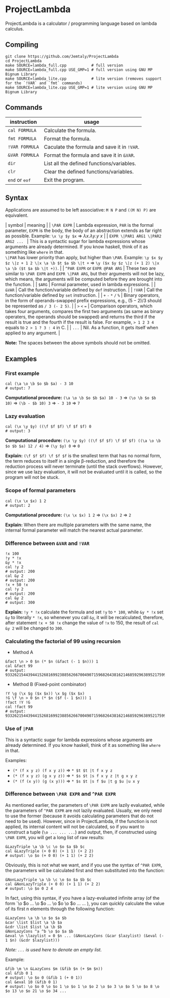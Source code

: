 # ProjectLambda

ProjectLambda is a calculator / programming language based on lambda calculus.

## Compiling

```
git clone https://github.com/Jemtaly/ProjectLambda
cd ProjectLambda
make SOURCE=lambda_full.cpp           # full version
make SOURCE=lambda_full.cpp USE_GMP=1 # full version using GNU MP Bignum Library
make SOURCE=lambda_lite.cpp           # lite version (removes support for the `!VAR` and `fmt` commands)
make SOURCE=lambda_lite.cpp USE_GMP=1 # lite version using GNU MP Bignum Library
```

## Commands

| instruction | usage |
| --- | --- |
| `cal FORMULA` | Calculate the formula. |
| `fmt FORMULA` | Format the formula. |
| `!VAR FORMULA` | Caculate the formula and save it in `!VAR`. |
| `&VAR FORMULA` | Format the formula and save it in `&VAR`. |
| `dir` | List all the defined functions/variables. |
| `clr` | Clear the defined functions/variables. |
| `end` or <kbd>eof</kbd> | Exit the program. |

## Syntax

Applications are assumed to be left associative: `M N P` and `((M N) P)` are equivalent.

| symbol | meaning |
| `\PAR EXPR` | Lambda expression, `PAR` is the formal parameter, `EXPR` is the body, the body of an abstraction extends as far right as possible. Example: `\x \y $y $x` => $\lambda x.\lambda y.y\ x$ |
| `EXPR \|PAR1 ARG1 \|PAR2 ARG2 ... ` | This is a syntactic sugar for lambda expressions whose arguments are already determined. If you know haskell, think of it as something like `where` in that. <br/>`\|PAR` has lower priority than apply, but higher than `\PAR`. Example: `\y $x $y $z \|z + 1 2 \|x \a \b $t $a $b \|t +` => `\y ($x $y $z \|z (+ 1 2) \|x \a \b ($t $a $b \|t +))`. |
| `^PAR EXPR` or `EXPR @PAR ARG` | These two are similar to `\PAR EXPR` and `EXPR \|PAR ARG`, but their arguments will not be lazy, which means, the arguments will be computed before they are brought into the function. |
| `$ARG` | Formal parameter, used in lambda expressions. |
| `&VAR` | Call the function/variable defined by `def` instruction. |
| `!VAR` | Call the function/variable defined by `set` instruction. |
| `+` `-` `*` `/` `%` | Binary operators, in the form of operands-swapped prefix expressions, e.g., $(5-2)/3$ should be represented as `/ 3 (- 2 5)`. |
| `>` `<` `=` | Comparison operators, which takes four arguments, compares the first two arguments (as same as binary operaters, the operands should be swapped) and returns the third if the result is true and the fourth if the result is false. For example, `> 1 2 3 4` equals to `2 > 1 ? 3 : 4` in C. |
| `...` | Nil. As a function, it gets itself when applied to any argument. |

**Note:** The spaces between the above symbols should not be omitted.

## Examples

### First example

```
cal (\a \o \b $o $b $a) - 3 10
# output: 7
```

**Computational procedure:** `(\a \o \b $o $b $a) 10 - 3` => `(\o \b $o $b 10)` => `(\b - $b 10) 3` => `- 3 10` => `7`

### Lazy evaluation

```
cal (\x \y $y) ((\f $f $f) \f $f $f) 0
# output: 3
```

**Computational procedure:** `(\x \y $y) ((\f $f $f) \f $f $f) ((\a \o \b $o $b $a) 12 / 4)` => `(\y $y) 0` => `0`

**Explain:** `(\f $f $f) \f $f $f` is the smallest term that has no normal form, the term reduces to itself in a single β-reduction, and therefore the reduction process will never terminate (until the stack overflows). However, since we use lazy evaluation, it will not be evaluated until it is called, so the program will not be stuck.

### Scope of formal parameters

```
cal (\x \x $x) 1 2
# output: 2
```

**Computational procedure:** `(\x \x $x) 1 2` => `(\x $x) 2` => `2`

**Explain:** When there are multiple parameters with the same name, the internal formal parameter will match the nearest actual parameter.

### Difference between `&VAR` and `!VAR`

```
!x 100
!y * !x
&y * !x
cal !y 2
# output: 200
cal &y 2
# output: 200
!x + 50 !x
cal !y 2
# output: 200
cal &y 2
# output: 300
```

**Explain:** `!y * !x` calculate the formula and set `!y` to `* 100`, while `&y * !x` set `&y` to literally `* !x`, so whenever you call `&y`, it will be recalculated, therefore, after statement `!x + 50 !x` change the value of `!x` to 150, the result of `cal &y 2` will be changed to `300`.

### Calculating the factorial of 99 using recursion

- Method A

```
&fact \n > 0 $n (* $n (&fact (- 1 $n))) 1
cal &fact 99
# output: 933262154439441526816992388562667004907159682643816214685929638952175999932299156089414639761565182862536979208272237582511852109168640000000000000000000000
```

- Method B (Fixed-point combinator)

```
!Y \g (\x $g ($x $x)) \x $g ($x $x)
!G \f \n > 0 $n (* $n ($f (- 1 $n))) 1
!fact !Y !G
cal !fact 99
# output: 933262154439441526816992388562667004907159682643816214685929638952175999932299156089414639761565182862536979208272237582511852109168640000000000000000000000
```

### Use of `|PAR`

This is a syntactic sugar for lambda expressions whose arguments are already determined. If you know haskell, think of it as something like `where` in that.

Examples:

- `(* (f x y z) (f x y z))` => `* $t $t |t f x y z`
- `(* (f x y z) (g x y z))` => `* $s $t |s f x y z |t g x y z`
- `(* (f (x y)) (g (x y)))` => `* $s $t |s f $u |t g $u |u x y`

### Difference between `\PAR EXPR` and `^PAR EXPR`

As mentioned earlier, the parameters of `\PAR EXPR` are lazily evaluated, while the parameters of `^PAR EXPR` are not lazily evaluated. Usually, we only need to use the former (because it avoids calculating parameters that do not need to be used). However, since in ProjectLambda, if the function is not applied, its internal content will not be calculated, so if you want to construct a tuple (`\o ... ... ...`) and output, then, if constructed using `\PAR EXPR`, you will get a long list of raw results:

```
&LazyTriple \a \b \c \o $o $a $b $c
cal &LazyTriple (+ 0 0) (+ 1 1) (+ 2 2)
# output: \o $o (+ 0 0) (+ 1 1) (+ 2 2)
```

Obviously, this is not what we want, and if you use the syntax of `^PAR EXPR`, the parameters will be calculated first and then substituted into the function:

```
&NonLazyTriple \a \b \c \o $o $a $b $c
cal &NonLazyTriple (+ 0 0) (+ 1 1) (+ 2 2)
# output: \o $o 0 2 4
```

In fact, using this syntax, if you have a lazy-evaluated infinite array (of the form `\o $o ... \o $o ... \o $o \o $o ... ... ), you can quickly calculate the value of its first n elements through the following function:

```
&LazyCons \a \b \o $o $a $b
&car \list $list \a \b $a
&cdr \list $list \a \b $b
&NonLazyCons ^a ^b \o $o $a $b
&eval \n \lazylist = 0 $n ... (&NonLazyCons (&car $lazylist) (&eval (- 1 $n) (&cdr $lazylist)))
```

*Note: `...` is used here to denote an empty list.*

Example:

```
&fib \m \n &LazyCons $m (&fib $n (+ $m $n))
cal &fib 0 1
# output: \o $o 0 (&fib 1 (+ 0 1))
cal &eval 10 (&fib 0 1)
# output: \o $o 0 \o $o 1 \o $o 1 \o $o 2 \o $o 3 \o $o 5 \o $o 8 \o $o 13 \o $o 21 \o $o 34 ...
```
